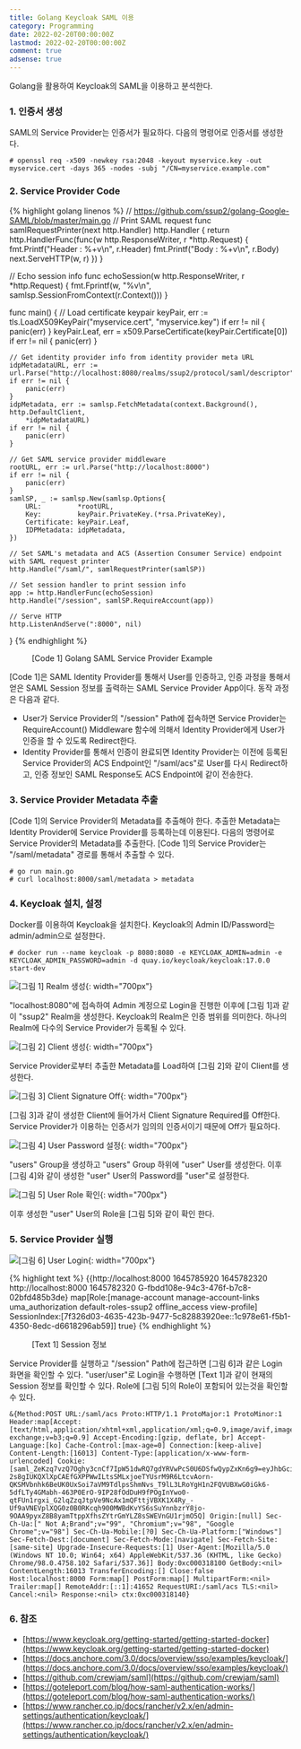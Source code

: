```yaml
---
title: Golang Keycloak SAML 이용
category: Programming
date: 2022-02-20T00:00:00Z
lastmod: 2022-02-20T00:00:00Z
comment: true
adsense: true
---
```


Golang을 활용하여 Keycloak의 SAML을 이용하고 분석한다.

### 1. 인증서 생성

SAML의 Service Provider는 인증서가 필요하다. 다음의 명령어로 인증서를 생성한다.

~~~console
# openssl req -x509 -newkey rsa:2048 -keyout myservice.key -out myservice.cert -days 365 -nodes -subj "/CN=myservice.example.com"
~~~

### 2. Service Provider Code

{% highlight golang linenos %}
// https://github.com/ssup2/golang-Google-SAML/blob/master/main.go
// Print SAML request
func samlRequestPrinter(next http.Handler) http.Handler {
	return http.HandlerFunc(func(w http.ResponseWriter, r *http.Request) {
		fmt.Printf("Header : %+v\n", r.Header)
		fmt.Printf("Body : %+v\n", r.Body)
		next.ServeHTTP(w, r)
	})
}

// Echo session info
func echoSession(w http.ResponseWriter, r *http.Request) {
	fmt.Fprintf(w, "%v\n", samlsp.SessionFromContext(r.Context()))
}

func main() {
	// Load certificate keypair
	keyPair, err := tls.LoadX509KeyPair("myservice.cert", "myservice.key")
	if err != nil {
		panic(err)
	}
	keyPair.Leaf, err = x509.ParseCertificate(keyPair.Certificate[0])
	if err != nil {
		panic(err)
	}

	// Get identity provider info from identity provider meta URL
	idpMetadataURL, err := url.Parse("http://localhost:8080/realms/ssup2/protocol/saml/descriptor")
	if err != nil {
		panic(err)
	}
	idpMetadata, err := samlsp.FetchMetadata(context.Background(), http.DefaultClient,
		*idpMetadataURL)
	if err != nil {
		panic(err)
	}

	// Get SAML service provider middleware
	rootURL, err := url.Parse("http://localhost:8000")
	if err != nil {
		panic(err)
	}
	samlSP, _ := samlsp.New(samlsp.Options{
		URL:         *rootURL,
		Key:         keyPair.PrivateKey.(*rsa.PrivateKey),
		Certificate: keyPair.Leaf,
		IDPMetadata: idpMetadata,
	})

	// Set SAML's metadata and ACS (Assertion Consumer Service) endpoint with SAML request printer
	http.Handle("/saml/", samlRequestPrinter(samlSP))

	// Set session handler to print session info
	app := http.HandlerFunc(echoSession)
	http.Handle("/session", samlSP.RequireAccount(app))

	// Serve HTTP
	http.ListenAndServe(":8000", nil)
}
{% endhighlight %}
<figure>
<figcaption class="caption">[Code 1] Golang SAML Service Provider Example</figcaption>
</figure>

[Code 1]은 SAML Identity Provider를 통해서 User를 인증하고, 인증 과정을 통해서 얻은 SAML Session 정보를 출력하는 SAML Service Provider App이다. 동작 과정은 다음과 같다.

* User가 Service Provider의 "/session" Path에 접속하면 Service Provider는 RequireAccount() Middleware 함수에 의해서 Identity Provider에게 User가 인증을 할 수 있도록 Redirect한다.
* Identity Provider를 통해서 인증이 완료되면 Identity Provider는 이전에 등록된 Service Provider의 ACS Endpoint인 "/saml/acs"로 User를 다시 Redirect하고, 인증 정보인 SAML Response도 ACS Endpoint에 같이 전송한다.

### 3. Service Provider Metadata 추출

[Code 1]의 Service Provider의 Metadata를 추출해야 한다. 추출한 Metadata는 Identity Provider에 Service Provider를 등록하는데 이용된다. 다음의 명령어로 Service Provider의 Metadata를 추출한다. [Code 1]의 Service Provider는 "/saml/metadata" 경로를 통해서 추출할 수 있다.

~~~console
# go run main.go
# curl localhost:8000/saml/metadata > metadata
~~~

### 4. Keycloak 설치, 설정

Docker를 이용하여 Keycloak을 설치한다. Keycloak의 Admin ID/Password는 admin/admin으로 설정한다.

~~~console
# docker run --name keycloak -p 8080:8080 -e KEYCLOAK_ADMIN=admin -e KEYCLOAK_ADMIN_PASSWORD=admin -d quay.io/keycloak/keycloak:17.0.0 start-dev
~~~

![[그림 1] Realm 생성]({{site.baseurl}}/images/programming/Golang_Keycloak_SAML/Keycloak_Create_Realm.PNG){: width="700px"}

"localhost:8080"에 접속하여 Admin 계정으로 Login을 진행한 이후에 [그림 1]과 같이 "ssup2" Realm을 생성한다. Keycloak의 Realm은 인증 범위를 의미한다. 하나의 Realm에 다수의 Service Provider가 등록될 수 있다.

![[그림 2] Client 생성]({{site.baseurl}}/images/programming/Golang_Keycloak_SAML/Keycloak_Create_Client.PNG){: width="700px"}

Service Provider로부터 추출한 Metadata를 Load하여 [그림 2]와 같이 Client를 생성한다.

![[그림 3] Client Signature Off]({{site.baseurl}}/images/programming/Golang_Keycloak_SAML/Keycloak_Create_Client_Signature.PNG){: width="700px"}

[그림 3]과 같이 생성한 Client에 들어가서 Client Signature Required를 Off한다. Service Provider가 이용하는 인증서가 임의의 인증서이기 때문에 Off가 필요하다.

![[그림 4] User Password 설정]({{site.baseurl}}/images/programming/Golang_Keycloak_SAML/Keycloak_User_Role.PNG){: width="700px"}

"users" Group을 생성하고 "users" Group 하위에 "user" User를 생성한다. 이후 [그림 4]와 같이 생성한 "user" User의 Password를 "user"로 설정한다.

![[그림 5] User Role 확인]({{site.baseurl}}/images/programming/Golang_Keycloak_SAML/Keycloak_User_Role.PNG){: width="700px"}

이후 생성한 "user" User의 Role을 [그림 5]와 같이 확인 한다.

### 5. Service Provider 실행

![[그림 6] User Login]({{site.baseurl}}/images/programming/Golang_Keycloak_SAML/Keycloak_User_Role.PNG){: width="700px"}

{% highlight text %}
{{http://localhost:8000 1645785920  1645782320 http://localhost:8000 1645782320 G-fbdd108e-94c3-476f-b7c8-02bfd485b3de} map[Role:[manage-account manage-account-links uma_authorization default-roles-ssup2 offline_access view-profile] SessionIndex:[7f326d03-4635-423b-9477-5c82883920ee::1c978e61-f5b1-4350-8edc-d6618296ab59]] true}
{% endhighlight %}
<figure>
<figcaption class="caption">[Text 1] Session 정보</figcaption>
</figure>

Service Provider를 실행하고 "/session" Path에 접근하면 [그림 6]과 같은 Login 화면을 확인할 수 있다. "user/user"로 Login을 수행하면 [Text 1]과 같이 현재의 Session 정보를 확인할 수 있다. Role에 [그림 5]의 Role이 포함되어 있는것을 확인할 수 있다. 

```
&{Method:POST URL:/saml/acs Proto:HTTP/1.1 ProtoMajor:1 ProtoMinor:1 Header:map[Accept:[text/html,application/xhtml+xml,application/xml;q=0.9,image/avif,image/webp,image/apng,*/*;q=0.8,application/signed-exchange;v=b3;q=0.9] Accept-Encoding:[gzip, deflate, br] Accept-Language:[ko] Cache-Control:[max-age=0] Connection:[keep-alive] Content-Length:[16013] Content-Type:[application/x-www-form-urlencoded] Cookie:[saml_ZeKzq7vzQ7Oghy3cnCf7IpW51dwRQ7gdYRVwPcS0U6DSfwQypZxKn6g9=eyJhbGciOiJSUzI1NiIsInR5cCI6IkpXVCJ9.eyJhdWQiOiJodHRwOi8vbG9jYWxob3N0OjgwMDAiLCJleHAiOjE2NDU3ODI0MDYsImlhdCI6MTY0NTc4MjMxNiwiaXNzIjoiaHR0cDovL2xvY2FsaG9zdDo4MDAwIiwibmJmIjoxNjQ1NzgyMzE2LCJzdWIiOiJaZUt6cTd2elE3T2doeTNjbkNmN0lwVzUxZHdSUTdnZFlSVndQY1MwVTZEU2Z3UXlwWnhLbjZnOSIsImlkIjoiaWQtMWMxY2QyMWVlODZlOTdlNmY4Yzg5Y2FkMTU0MmQwNjVlYTQ1NzdhMSIsInVyaSI6Ii9zZXNzaW9uIiwic2FtbC1hdXRobi1yZXF1ZXN0Ijp0cnVlfQ.P49VO5w6WNvXHrQKfL9ZhxJGgNdEFxAQiu3fA-2s8gIUKQXlXpCAEfGXPPWwILtsSMLxjoeTYUsrM9R6LtcvAorn-QKSMVbnhk6BeUK0UxSoi7aVM9TdlpsShmNvs_T9lL3LRoYgH1n2FQVUBXwG0iGk6-5dfLTy4GMabh-463P0ErO-9IP28fOdDuH9fPOgInYwo0-qtFUn1rgxi_G2lqZzqJtpVe9NcAx1mQFttjVBXK1X4Ry_-Uf9aVNEVplXQG0z0B0RKcqh900MWBdKvYS6sSuYnnbzrY8jo-9OAA9pyxZ8B8yamTtppXfhsZYtrGmYLZ8sSWEVnGU1rjmO5Q] Origin:[null] Sec-Ch-Ua:[" Not A;Brand";v="99", "Chromium";v="98", "Google Chrome";v="98"] Sec-Ch-Ua-Mobile:[?0] Sec-Ch-Ua-Platform:["Windows"] Sec-Fetch-Dest:[document] Sec-Fetch-Mode:[navigate] Sec-Fetch-Site:[same-site] Upgrade-Insecure-Requests:[1] User-Agent:[Mozilla/5.0 (Windows NT 10.0; Win64; x64) AppleWebKit/537.36 (KHTML, like Gecko) Chrome/98.0.4758.102 Safari/537.36]] Body:0xc000318100 GetBody:<nil> ContentLength:16013 TransferEncoding:[] Close:false Host:localhost:8000 Form:map[] PostForm:map[] MultipartForm:<nil> Trailer:map[] RemoteAddr:[::1]:41652 RequestURI:/saml/acs TLS:<nil> Cancel:<nil> Response:<nil> ctx:0xc000318140}
```

### 6. 참조

* [https://www.keycloak.org/getting-started/getting-started-docker](https://www.keycloak.org/getting-started/getting-started-docker)
* [https://docs.anchore.com/3.0/docs/overview/sso/examples/keycloak/](https://docs.anchore.com/3.0/docs/overview/sso/examples/keycloak/)
* [https://github.com/crewjam/saml](https://github.com/crewjam/saml)
* [https://goteleport.com/blog/how-saml-authentication-works/](https://goteleport.com/blog/how-saml-authentication-works/)
* [https://www.rancher.co.jp/docs/rancher/v2.x/en/admin-settings/authentication/keycloak/](https://www.rancher.co.jp/docs/rancher/v2.x/en/admin-settings/authentication/keycloak/)